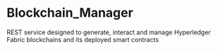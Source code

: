 # Blockchain_Manager
REST service designed to generate, interact and manage Hyperledger Fabric blockchains and its deployed smart contracts

